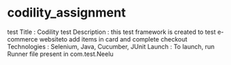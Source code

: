 # codility_assignment
test
Title : Codility test
Description : this test framework is created to test e-commerce websiteto add items in card and complete checkout
Technologies : Selenium, Java, Cucumber, JUnit
Launch : To launch, run Runner file present in com.test.Neelu


